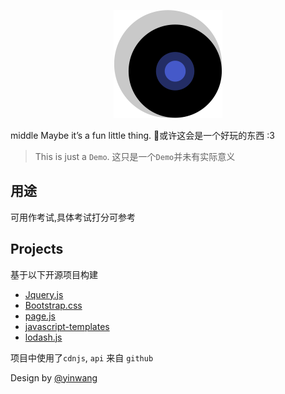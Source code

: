 <p align="center">
  <img src="./static/ML.png">
</p>

middle Maybe it’s a fun little thing. 🦊或许这会是一个好玩的东西 :3

> This is just a `Demo`. 这只是一个`Demo`并未有实际意义

## 用途
可用作考试,具体考试打分可参考

## Projects

基于以下开源项目构建

- [Jquery.js](https://github.com/jquery/jquery)
- [Bootstrap.css](https://github.com/twbs/bootstrap)
- [page.js](https://github.com/visionmedia/page.js)
- [javascript-templates](https://github.com/blueimp/JavaScript-Templates)
- [lodash.js](https://www.bootcdn.cn/lodash.js)

项目中使用了`cdnjs`, `api` 来自 `github`

Design by [@yinwang](http://www.yinwang.org/)